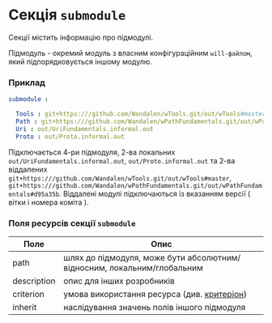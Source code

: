 # Секція <code>submodule</code>

Секції містить інформацію про підмодулі.

Підмодуль - окремий модуль з власним конфігураційним <code>will-файлом</code>, який підпорядковується іншому модулю.  

### Приклад

```yml
submodule :

  Tools : git+https:///github.com/Wandalen/wTools.git/out/wTools#master
  Path : git+https:///github.com/Wandalen/wPathFundamentals.git/out/wPathFundamentals#d95a35b
  Uri : out/UriFundamentals.informal.out
  Proto : out/Proto.informal.out
```

Підключається 4-ри підмодуля, 2-ва локальних `out/UriFundamentals.informal.out`, `out/Proto.informal.out` та 2-ва віддалених `git+https:///github.com/Wandalen/wTools.git/out/wTools#master`, `git+https:///github.com/Wandalen/wPathFundamentals.git/out/wPathFundamentals#d95a35b`. Віддалені модулі підключаються із вказанням версії ( вітки і номера коміта ).

### Поля ресурсів секції `submodule`

| Поле           | Опис                                           |
|----------------|------------------------------------------------|
| path           | шлях до підмодуля, може бути абсолютним/відносним, локальним/глобальним |
| description    | опис для інших розробників                                 |
| criterion      | умова використання ресурса (див. [критеріон](Criterions.md)) |
| inherit        | наслідування значень полів іншого підмодуля      |
